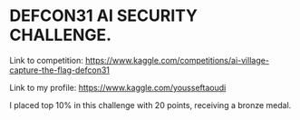 # DEFCON31 AI SECURITY CHALLENGE. 

Link to competition: https://www.kaggle.com/competitions/ai-village-capture-the-flag-defcon31

Link to my profile: https://www.kaggle.com/yousseftaoudi

I placed top 10% in this challenge with 20 points, receiving a bronze medal.
